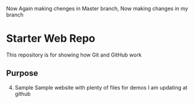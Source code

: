 Now Again making chenges in Master branch, Now making changes in my branch
# Starter Web Repo

This repository is for showing how Git and GitHub work

## Purpose

4. Sample Sample website with plenty of files for demos
I am updating at github 
